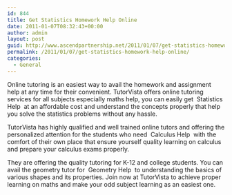 ```yaml
---
id: 844
title: Get Statistics Homework Help Online
date: 2011-01-07T08:32:43+00:00
author: admin
layout: post
guid: http://www.ascendpartnership.net/2011/01/07/get-statistics-homework-help-online/
permalink: /2011/01/07/get-statistics-homework-help-online/
categories:
  - General
---
```

Online tutoring is an easiest way to avail the homework and assignment help at any time for their convenient. TutorVista offers online tutoring services for all subjects especially maths help, you can easily get &nbsp;Statistics Help&nbsp; at an affordable cost and understand the concepts properly that help you solve the statistics problems without any hassle.

TutorVista has highly qualified and well trained online tutors and offering the personalized attention for the students who need &nbsp;Calculus Help&nbsp; with the comfort of their own place that ensure yourself quality learning on calculus and prepare your calculus exams properly. 

They are offering the quality tutoring for K-12 and college students. You can avail the geometry tutor for &nbsp;Geometry Help&nbsp; to understanding the basics of various shapes and its properties. Join now at TutorVista to achieve proper learning on maths and make your odd subject learning as an easiest one.